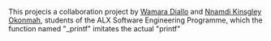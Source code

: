 This projecis a collaboration project by [Wamara Diallo](https://github.com/icareus1) and [Nnamdi Kinsgley Okonmah](https://github.com/sley-kdot), students of the ALX Software Engineering Programme, which the function named "_printf" imitates the actual "printf"
